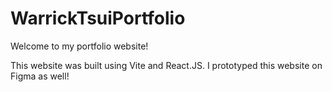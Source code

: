 # WarrickTsuiPortfolio

Welcome to my portfolio website!

This website was built using Vite and React.JS. I prototyped this website on Figma as well!
